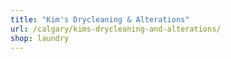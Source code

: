 ```yaml
---
title: "Kim's Drycleaning & Alterations"
url: /calgary/kims-drycleaning-and-alterations/
shop: laundry
---
```

